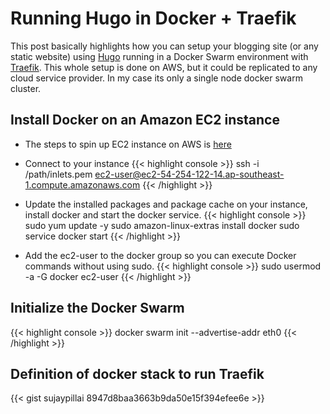 # Running Hugo in Docker + Traefik


This post basically highlights how you can setup your blogging site (or any static website) using [Hugo](https://gohugo.io/documentation/) running in a Docker Swarm environment with [Traefik](https://docs.traefik.io/). This whole setup is done on AWS, but it could be replicated to any cloud service provider. In my case its only a single node docker swarm cluster. 


## Install Docker on an Amazon EC2 instance

* The steps to spin up EC2 instance on AWS is [here](https://www.sujaypillai.dev/2020/08/2020-08-16-creating-an-ec2-instance-using-cli/)

* Connect to your instance
{{< highlight console >}}
ssh -i /path/inlets.pem ec2-user@ec2-54-254-122-14.ap-southeast-1.compute.amazonaws.com
{{< /highlight >}}

* Update the installed packages and package cache on your instance, install docker and start the docker service.
{{< highlight console >}}
sudo yum update -y
sudo amazon-linux-extras install docker
sudo service docker start
{{< /highlight >}}

* Add the ec2-user to the docker group so you can execute Docker commands without using sudo.
{{< highlight console >}}
sudo usermod -a -G docker ec2-user
{{< /highlight >}}


## Initialize the Docker Swarm
{{< highlight console >}}
docker swarm init --advertise-addr eth0
{{< /highlight >}}

## Definition of docker stack to run Traefik

{{< gist sujaypillai 8947d8baa3663b9da50e15f394efee6e >}}
